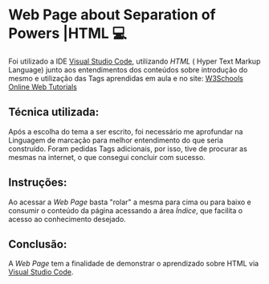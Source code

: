 # Web Page about Separation of Powers |HTML :computer:

  Foi utilizado a IDE [Visual Studio Code](https://code.visualstudio.com/), utilizando *HTML* ( Hyper Text Markup Language) junto aos entendimentos dos conteúdos sobre introdução do mesmo e utilização das Tags aprendidas em aula e no site: [W3Schools Online Web Tutorials](https://www.w3schools.com/)

## Técnica utilizada:

  Após a escolha do tema a ser escrito, foi necessário me aprofundar na Linguagem de marcação para melhor entendimento do que seria construído. Foram pedidas Tags adicionais, por isso, tive de procurar as mesmas na internet, o que consegui concluir com sucesso.

## Instruções:

  Ao acessar a _Web Page_ basta "rolar" a mesma para cima ou para baixo e consumir o conteúdo da página acessando a área _Índice_, que facilita o acesso ao conhecimento desejado.

## Conclusão:

A _Web Page_ tem a finalidade de demonstrar o aprendizado sobre HTML via [Visual Studio Code](https://code.visualstudio.com/).

  
